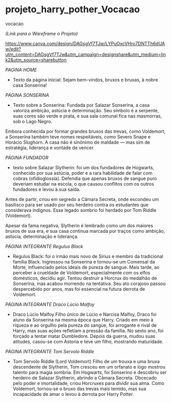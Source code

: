# projeto_harry_pother_Vocacao
vocacao

*(Link para o Wareframe o Projeto)*

https://www.canva.com/design/DAGsgVf7TJw/LYPuOxcVHro7DNTTh6dUAw/edit?utm_content=DAGsgVf7TJw&utm_campaign=designshare&utm_medium=link2&utm_source=sharebutton



*PAGINA HOME*
- Texto da página inicial:
Sejam bem-vindos, bruxos e bruxas, à nobre casa Sonserina!

*PÁGINA SONSERINA*
- Texto sobre a Sonserina:
Fundada por Salazar Sonserina, a casa valoriza ambição, astúcia e determinação. Seu símbolo é a serpente, suas cores são verde e prata, e sua sala comunal fica nas masmorras, sob o Lago Negro.

Embora conhecida por formar grandes bruxos das trevas, como Voldemort, a Sonserina também teve nomes respeitáveis, como Severo Snape e Horácio Slughorn. A casa não é sinônimo de maldade — mas sim de estratégia, liderança e vontade de vencer.

*PÁGINA FUNDADOR*
- texto sobre Salazar Slytherin:
foi um dos fundadores de Hogwarts, conhecido por sua astúcia, poder e a rara habilidade de falar com cobras (ofidioglossia). Defendia que apenas bruxos de sangue puro deveriam estudar na escola, o que causou conflitos com os outros fundadores e levou à sua saída.

Antes de partir, criou em segredo a Câmara Secreta, onde escondeu um basilisco para ser usado por seu herdeiro contra os estudantes que considerava indignos. Esse legado sombrio foi herdado por Tom Riddle (Voldemort).

Apesar da fama negativa, Slytherin é lembrado como um dos maiores bruxos de sua era, e sua casa continua marcada por traços como ambição, astúcia, determinação e liderança.

*PÁGINA INTEGRANTE Regulus Black*
- Regulus Black:
foi o irmão mais novo de Sirius e membro da tradicional família Black. Ingressou na Sonserina e tornou-se um Comensal da Morte, influenciado pelos ideais de pureza de sangue.
Mais tarde, ao perceber a crueldade de Voldemort, especialmente com os elfos domésticos, decidiu agir. Tentou destruir a Horcrux do medalhão de Sonserina, mas acabou morrendo na tentativa.
Seu ato corajoso passou despercebido por anos, mas foi essencial na futura derrota de Voldemort.

*PÁGINA INTEGRANTE Draco Lúcio Malfoy*
- Draco Lúcio Malfoy
Filho único de Lúcio e Narcisa Malfoy, Draco foi aluno da Sonserina na mesma época que Harry. Criado em meio à riqueza e ao orgulho pela pureza do sangue, foi arrogante e rival de Harry, mas suas ações refletiam a pressão da família. No sexto ano, foi forçado a tentar matar Dumbledore. Depois da guerra, mudou suas atitudes, casou-se com Astoria e teve um filho, mostrando maturidade.

*PÁGINA INTEGRANTE Tom Servolo Riddle*
- Tom Servolo Riddle (Lord Voldemort)
Filho de um trouxa e uma bruxa descendente de Slytherin, Tom cresceu em um orfanato e logo mostrou talento para magia sombria. Em Hogwarts, foi Sonserino e descobriu ser herdeiro de Salazar Slytherin, abrindo a Câmara Secreta. Obcecado pelo poder e imortalidade, criou Horcruxes para dividir sua alma. Como Voldemort, tornou-se o bruxo das trevas mais temido, mas sua incapacidade de amar o levou à derrota por Harry Potter.
